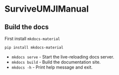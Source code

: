 # SurviveUMJIManual

## Build the docs

First install `mkdocs-material`

```bash
pip install mkdocs-material
```

* `mkdocs serve` - Start the live-reloading docs server.
* `mkdocs build` - Build the documentation site.
* `mkdocs -h` - Print help message and exit.
